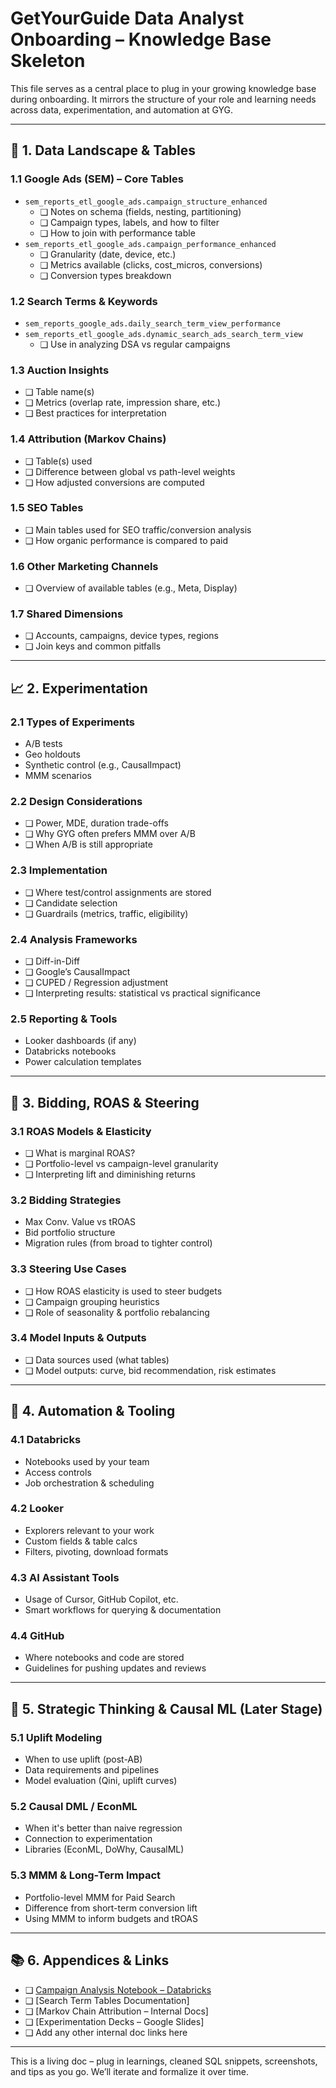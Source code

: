 # GetYourGuide Data Analyst Onboarding – Knowledge Base Skeleton

This file serves as a central place to plug in your growing knowledge base during onboarding. It mirrors the structure of your role and learning needs across data, experimentation, and automation at GYG.

---

## 📁 1. Data Landscape & Tables

### 1.1 Google Ads (SEM) – Core Tables
- `sem_reports_etl_google_ads.campaign_structure_enhanced`
  - ❑ Notes on schema (fields, nesting, partitioning)
  - ❑ Campaign types, labels, and how to filter
  - ❑ How to join with performance table
- `sem_reports_etl_google_ads.campaign_performance_enhanced`
  - ❑ Granularity (date, device, etc.)
  - ❑ Metrics available (clicks, cost_micros, conversions)
  - ❑ Conversion types breakdown

### 1.2 Search Terms & Keywords
- `sem_reports_google_ads.daily_search_term_view_performance`
- `sem_reports_etl_google_ads.dynamic_search_ads_search_term_view`
  - ❑ Use in analyzing DSA vs regular campaigns

### 1.3 Auction Insights
- ❑ Table name(s)
- ❑ Metrics (overlap rate, impression share, etc.)
- ❑ Best practices for interpretation

### 1.4 Attribution (Markov Chains)
- ❑ Table(s) used
- ❑ Difference between global vs path-level weights
- ❑ How adjusted conversions are computed

### 1.5 SEO Tables
- ❑ Main tables used for SEO traffic/conversion analysis
- ❑ How organic performance is compared to paid

### 1.6 Other Marketing Channels
- ❑ Overview of available tables (e.g., Meta, Display)

### 1.7 Shared Dimensions
- ❑ Accounts, campaigns, device types, regions
- ❑ Join keys and common pitfalls

---

## 📈 2. Experimentation

### 2.1 Types of Experiments
- A/B tests
- Geo holdouts
- Synthetic control (e.g., CausalImpact)
- MMM scenarios

### 2.2 Design Considerations
- ❑ Power, MDE, duration trade-offs
- ❑ Why GYG often prefers MMM over A/B
- ❑ When A/B is still appropriate

### 2.3 Implementation
- ❑ Where test/control assignments are stored
- ❑ Candidate selection
- ❑ Guardrails (metrics, traffic, eligibility)

### 2.4 Analysis Frameworks
- ❑ Diff-in-Diff
- ❑ Google’s CausalImpact
- ❑ CUPED / Regression adjustment
- ❑ Interpreting results: statistical vs practical significance

### 2.5 Reporting & Tools
- Looker dashboards (if any)
- Databricks notebooks
- Power calculation templates

---

## 🤖 3. Bidding, ROAS & Steering

### 3.1 ROAS Models & Elasticity
- ❑ What is marginal ROAS?
- ❑ Portfolio-level vs campaign-level granularity
- ❑ Interpreting lift and diminishing returns

### 3.2 Bidding Strategies
- Max Conv. Value vs tROAS
- Bid portfolio structure
- Migration rules (from broad to tighter control)

### 3.3 Steering Use Cases
- ❑ How ROAS elasticity is used to steer budgets
- ❑ Campaign grouping heuristics
- ❑ Role of seasonality & portfolio rebalancing

### 3.4 Model Inputs & Outputs
- ❑ Data sources used (what tables)
- ❑ Model outputs: curve, bid recommendation, risk estimates

---

## 🔧 4. Automation & Tooling

### 4.1 Databricks
- Notebooks used by your team
- Access controls
- Job orchestration & scheduling

### 4.2 Looker
- Explorers relevant to your work
- Custom fields & table calcs
- Filters, pivoting, download formats

### 4.3 AI Assistant Tools
- Usage of Cursor, GitHub Copilot, etc.
- Smart workflows for querying & documentation

### 4.4 GitHub
- Where notebooks and code are stored
- Guidelines for pushing updates and reviews

---

## 🧠 5. Strategic Thinking & Causal ML (Later Stage)

### 5.1 Uplift Modeling
- When to use uplift (post-AB)
- Data requirements and pipelines
- Model evaluation (Qini, uplift curves)

### 5.2 Causal DML / EconML
- When it's better than naive regression
- Connection to experimentation
- Libraries (EconML, DoWhy, CausalML)

### 5.3 MMM & Long-Term Impact
- Portfolio-level MMM for Paid Search
- Difference from short-term conversion lift
- Using MMM to inform budgets and tROAS

---

## 📚 6. Appendices & Links

- ❑ [Campaign Analysis Notebook – Databricks](https://dbc-d10db17d-b6c4.cloud.databricks.com/editor/notebooks/3531795185158304?o=4592942032988138)
- ❑ [Search Term Tables Documentation]
- ❑ [Markov Chain Attribution – Internal Docs]
- ❑ [Experimentation Decks – Google Slides]
- ❑ Add any other internal doc links here

---

This is a living doc – plug in learnings, cleaned SQL snippets, screenshots, and tips as you go. We’ll iterate and formalize it over time.
